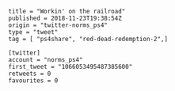 ```
title = "Workin' on the railroad"
published = 2018-11-23T19:38:54Z
origin = "twitter-norms_ps4"
type = "tweet"
tag = [ "ps4share", "red-dead-redemption-2",]

[twitter]
account = "norms_ps4"
first_tweet = "1066053495487385600"
retweets = 0
favourites = 0
```

<p class='image'><img src='https://mnf.m17s.net/2018/11/23/DstiAJoWsAA6Pwr.jpg' alt=''></p>

